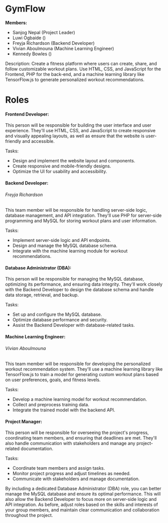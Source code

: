 # GymFlow



**Members:**

* Sanjog Nepal         (Project Leader)
* Luwi Ogbaide         ()
* Freyja Richardson    (Backend Developer)
* Vivian Aboulmouna    (Machine Learning Engineer)
* Kennedy Bowles       ()

Description: Create a fitness platform where users can create, share, and follow customizable workout plans.  Use HTML, CSS, and JavaScript for the Frontend, PHP for the back-end, and a machine learning library like TensorFlow.js to generate personalized workout recommendations.



# Roles

#### Frontend Developer:

This person will be responsible for building the user interface and user experience. They'll use HTML, CSS, and JavaScript to create responsive and visually appealing layouts, as well as ensure that the website is user-friendly and accessible.

Tasks:

* Design and implement the website layout and components.
* Create responsive and mobile-friendly designs.
* Optimize the UI for usability and accessibility.

#### Backend Developer:

###### Freyja Richardson

This team member will be responsible for handling server-side logic, database management, and API integration. They'll use PHP for server-side programming and MySQL for storing workout plans and user information.

Tasks:

* Implement server-side logic and API endpoints.
* Design and manage the MySQL database schema.
* Integrate with the machine learning module for workout recommendations.

#### Database Administrator (DBA):

This person will be responsible for managing the MySQL database, optimizing its performance, and ensuring data integrity. They'll work closely with the Backend Developer to design the database schema and handle data storage, retrieval, and backup.

Tasks:

* Set up and configure the MySQL database.
* Optimize database performance and security.
* Assist the Backend Developer with database-related tasks.

#### Machine Learning Engineer:

###### Vivian Aboulmouna

This team member will be responsible for developing the personalized workout recommendation system. They'll use a machine learning library like TensorFlow.js to train a model for generating custom workout plans based on user preferences, goals, and fitness levels.

Tasks:

* Develop a machine learning model for workout recommendation.
* Collect and preprocess training data.
* Integrate the trained model with the backend API.

#### Project Manager:

This person will be responsible for overseeing the project's progress, coordinating team members, and ensuring that deadlines are met. They'll also handle communication with stakeholders and manage any project-related documentation.

Tasks:

* Coordinate team members and assign tasks.
* Monitor project progress and adjust timelines as needed.
* Communicate with stakeholders and manage documentation.

By including a dedicated Database Administrator (DBA) role, you can better manage the MySQL database and ensure its optimal performance. This will also allow the Backend Developer to focus more on server-side logic and API integration. As before, adjust roles based on the skills and interests of your group members, and maintain clear communication and collaboration throughout the project.

